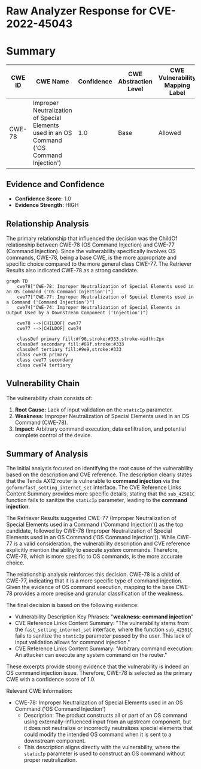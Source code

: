 # Raw Analyzer Response for CVE-2022-45043

# Summary

| CWE ID | CWE Name | Confidence | CWE Abstraction Level | CWE Vulnerability Mapping Label | CWE-Vulnerability Mapping Notes |
|---|---|---|---|---|---|
| CWE-78 | Improper Neutralization of Special Elements used in an OS Command ('OS Command Injection') | 1.0 | Base | Allowed | Primary CWE |

## Evidence and Confidence

*   **Confidence Score:** 1.0
*   **Evidence Strength:** HIGH

## Relationship Analysis

The primary relationship that influenced the decision was the ChildOf relationship between CWE-78 (OS Command Injection) and CWE-77 (Command Injection). Since the vulnerability specifically involves OS commands, CWE-78, being a base CWE, is the more appropriate and specific choice compared to the more general class CWE-77. The Retriever Results also indicated CWE-78 as a strong candidate.

```mermaid
graph TD
    cwe78["CWE-78: Improper Neutralization of Special Elements used in an OS Command ('OS Command Injection')"]
    cwe77["CWE-77: Improper Neutralization of Special Elements used in a Command ('Command Injection')"]
    cwe74["CWE-74: Improper Neutralization of Special Elements in Output Used by a Downstream Component ('Injection')"]

    cwe78 -->|CHILDOF| cwe77
    cwe77 -->|CHILDOF| cwe74

    classDef primary fill:#f96,stroke:#333,stroke-width:2px
    classDef secondary fill:#69f,stroke:#333
    classDef tertiary fill:#9e9,stroke:#333
    class cwe78 primary
    class cwe77 secondary
    class cwe74 tertiary
```

## Vulnerability Chain

The vulnerability chain consists of:
1.  **Root Cause:** Lack of input validation on the `staticIp` parameter.
2.  **Weakness:** Improper Neutralization of Special Elements used in an OS Command (CWE-78).
3.  **Impact:** Arbitrary command execution, data exfiltration, and potential complete control of the device.

## Summary of Analysis

The initial analysis focused on identifying the root cause of the vulnerability based on the description and CVE reference. The description clearly states that the Tenda AX12 router is vulnerable to **command injection** via the `goform/fast_setting_internet_set` interface. The CVE Reference Links Content Summary provides more specific details, stating that the `sub_42581C` function fails to sanitize the `staticIp` parameter, leading to the **command injection**.

The Retriever Results suggested CWE-77 (Improper Neutralization of Special Elements used in a Command ('Command Injection')) as the top candidate, followed by CWE-78 (Improper Neutralization of Special Elements used in an OS Command ('OS Command Injection')). While CWE-77 is a valid consideration, the vulnerability description and CVE reference explicitly mention the ability to execute *system* commands. Therefore, CWE-78, which is more specific to OS commands, is the more accurate choice.

The relationship analysis reinforces this decision. CWE-78 is a child of CWE-77, indicating that it is a more specific type of command injection. Given the evidence of OS command execution, mapping to the base CWE-78 provides a more precise and granular classification of the weakness.

The final decision is based on the following evidence:

*   Vulnerability Description Key Phrases: "**weakness:** **command injection**"
*   CVE Reference Links Content Summary: "The vulnerability stems from the `fast_setting_internet_set` interface, where the function `sub_42581C` fails to sanitize the `staticIp` parameter passed by the user. This lack of input validation allows for command injection."
*   CVE Reference Links Content Summary: "Arbitrary command execution: An attacker can execute any system command on the router."

These excerpts provide strong evidence that the vulnerability is indeed an OS command injection issue. Therefore, CWE-78 is selected as the primary CWE with a confidence score of 1.0.

Relevant CWE Information:
*   CWE-78: Improper Neutralization of Special Elements used in an OS Command ('OS Command Injection')
    *   Description: The product constructs all or part of an OS command using externally-influenced input from an upstream component, but it does not neutralize or incorrectly neutralizes special elements that could modify the intended OS command when it is sent to a downstream component.
    *   This description aligns directly with the vulnerability, where the `staticIp` parameter is used to construct an OS command without proper neutralization.